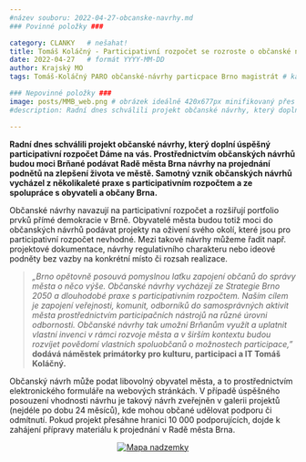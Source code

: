 ```yaml
---
#název souboru: 2022-04-27-obcanske-navrhy.md
### Povinné položky ###

category: CLANKY   # nešahat!
title: Tomáš Koláčný - Participativní rozpočet se rozroste o občanské návrhy!
date: 2022-04-27   # formát YYYY-MM-DD
author: Krajský MO
tags: Tomáš-Koláčný PARO občanské-návrhy particpace Brno magistrát # kategorie odděleny mezerami, např. volby zemědělství životní-prostředí piráti (viz https://jihomoravsky.pirati.cz/tags/)

### Nepovinné položky ###
image: posts/MMB_web.png # obrázek ideálně 420x677px minifikovaný přes https://tinypng.com/
#description: Radní dnes schválili projekt občanské návrhy, který doplní úspěšný participativní rozpočet Dáme na vás. Prostřednictvím občanských návrhů budou moci Brňané podávat Radě města Brna návrhy na projednání podnětů na zlepšení života ve městě. Samotný vznik občanských návrhů vycházel z několikaleté praxe s participativním rozpočtem a ze spolupráce s obyvateli a občany Brna.

---
```


**Radní dnes schválili projekt občanské návrhy, který doplní úspěšný participativní rozpočet Dáme na vás. Prostřednictvím občanských návrhů budou moci Brňané podávat Radě města Brna návrhy na projednání podnětů na zlepšení života ve městě. Samotný vznik občanských návrhů vycházel z několikaleté praxe s participativním rozpočtem a ze spolupráce s obyvateli a občany Brna.**

Občanské návrhy navazují na participativní rozpočet a rozšiřují portfolio prvků přímé demokracie v Brně. Obyvatelé města budou totiž moci do občanských návrhů podávat projekty na oživení svého okolí, které jsou pro participativní rozpočet nevhodné. Mezi takové návrhy můžeme řadit např. projektové dokumentace, návrhy regulativního charakteru nebo ideové podněty bez vazby na konkrétní místo či rozsah realizace. 

>*„Brno opětovně posouvá pomyslnou laťku zapojení občanů do správy města o něco výše. Občanské návrhy vycházejí ze Strategie Brno 2050 a dlouhodobé praxe s participativním rozpočtem. Naším cílem je zapojení veřejnosti, komunit, odborníků do samosprávných aktivit města prostřednictvím participačních nástrojů na různé úrovni odbornosti. Občanské návrhy tak umožní Brňanům využít a uplatnit vlastní invenci v rámci rozvoje města a v širším kontextu budou rozvíjet povědomí vlastních spoluobčanů o možnostech participace,”* **dodává náměstek primátorky pro kulturu, participaci a IT Tomáš Koláčný.**
>

Občanský návrh může podat libovolný obyvatel města, a to prostřednictvím elektronického formuláře na webových stránkách. V případě úspěšného posouzení vhodnosti návrhu je takový návrh zveřejněn v galerii projektů (nejdéle po dobu 24 měsíců), kde mohou občané udělovat podporu či odmítnutí. Pokud projekt přesáhne hranici 10 000 podporujících, dojde k zahájení přípravy materiálu k projednání v Radě města Brna. 

<div style="text-align:center"><a href="https://a.pirati.cz/jihomoravsky/img/posts/CLV1.jpg" target="_blank">
<img src="https://a.pirati.cz/jihomoravsky/img/posts/CLV1.jpg" alt="Mapa nadzemky">

</a></div>


